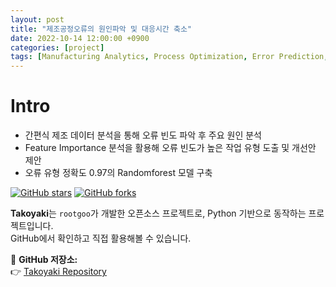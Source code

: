 ```yaml
---
layout: post
title: "제조공정오류의 원인파악 및 대응시간 축소"
date: 2022-10-14 12:00:00 +0900
categories: [project]
tags: [Manufacturing Analytics, Process Optimization, Error Prediction, Process Improvement]
---
```


# Intro
-	간편식 제조 데이터 분석을 통해 오류 빈도 파악 후 주요 원인 분석
-	Feature Importance 분석을 활용해 오류 빈도가 높은 작업 유형 도출 및 개선안 제안
-	오류 유형 정확도 0.97의 Randomforest 모델 구축
  
[![GitHub stars](https://img.shields.io/github/stars/rootgoo/Takoyaki?style=social)](https://github.com/rootgoo/Takoyaki)
[![GitHub forks](https://img.shields.io/github/forks/rootgoo/Takoyaki?style=social)](https://github.com/rootgoo/Takoyaki)

**Takoyaki**는 `rootgoo`가 개발한 오픈소스 프로젝트로, Python 기반으로 동작하는 프로젝트입니다.  
GitHub에서 확인하고 직접 활용해볼 수 있습니다.

🔗 **GitHub 저장소:**  
👉 [Takoyaki Repository](https://github.com/rootgoo/Takoyaki)
